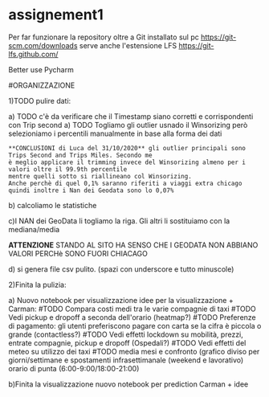 # assignement1




Per far funzionare la repository oltre a Git installato sul pc
 https://git-scm.com/downloads
 serve anche l'estensione LFS
 https://git-lfs.github.com/
 
 Better use Pycharm
 
 
 #ORGANIZZAZIONE

1)TODO pulire dati:

a) TODO c'è da verificare che il Timestamp siano corretti e corrispondenti con Trip second
a) TODO Togliamo gli outlier usnado il Winsorizing però selezioniamo i percentili manualmente in base
    alla forma dei dati
    
    **CONCLUSIONI di Luca del 31/10/2020** gli outlier principali sono Trips Second and Trips Miles. Secondo me
    è meglio applicare il trimming invece del Winsorizing almeno per i valori oltre il 99.9th percentile
    mentre quelli sotto si riallineano col Winsorizing.
    Anche perchè di quel 0,1% saranno riferiti a viaggi extra chicago quindi inoltre i Nan dei Geodata sono lo 0,07%

b) calcoliamo le statistiche

c)I NAN dei GeoData li togliamo la riga. Gli altri li sostituiamo con la mediana/media
  
  **ATTENZIONE** STANDO AL SITO HA SENSO CHE I GEODATA NON ABBIANO VALORI PERCHè SONO
  FUORI CHIACAGO

d) si genera file csv pulito. (spazi con underscore e tutto minuscole)



2)Finita la pulizia:

a) Nuovo notebook per visualizzazione idee per la visualizzazione + Carman:
#TODO Compara costi medi tra le varie compagnie di taxi
#TODO Vedi pickup e dropoff a seconda dell'orario (heatmap?)
#TODO Preferenze di pagamento: gli utenti preferiscono pagare con carta se la cifra è piccola o grande (contactless?)
#TODO Vedi effetti lockdown su mobilità, prezzi, entrate compagnie, pickup e dropoff (Ospedali?)
#TODO Vedi effetti del meteo su utilizzo dei taxi
#TODO media mesi e confronto (grafico diviso per giorni/settimane e spostamenti infrasettimanale (weekend e lavorativo)
orario di punta (6:00-9:00/18:00-21:00)


b)Finita la visualizzazione nuovo notebook per prediction Carman + idee
